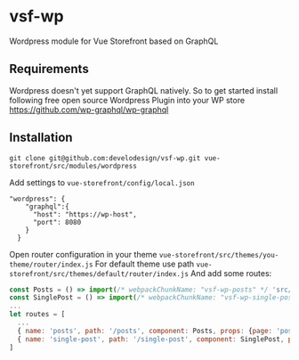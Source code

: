 # vsf-wp
Wordpress module for Vue Storefront based on GraphQL


## Requirements
Wordpress doesn't yet support GraphQL natively.
So to get started install following free open source Wordpress Plugin into your WP store https://github.com/wp-graphql/wp-graphql


## Installation

```shell
git clone git@github.com:develodesign/vsf-wp.git vue-storefront/src/modules/wordpress
```

Add settings to `vue-storefront/config/local.json`

```shell
"wordpress": {
    "graphql":{
      "host": "https://wp-host",
      "port": 8080
    }
  }
```

Open router configuration in your theme `vue-storefront/src/themes/you-theme/router/index.js` For default theme use path `vue-storefront/src/themes/default/router/index.js` And add some routes:

```js
const Posts = () => import(/* webpackChunkName: "vsf-wp-posts" */ 'src/modules/wordpress/pages/Posts')
const SinglePost = () => import(/* webpackChunkName: "vsf-wp-single-post" */ 'src/modules/wordpress/pages/SinglePost')
...
let routes = [
  ...
  { name: 'posts', path: '/posts', component: Posts, props: {page: 'posts', title: 'Posts'} },
  { name: 'single-post', path: '/single-post', component: SinglePost, props: {page: 'posts', title: 'Single Post'} }
]
```
